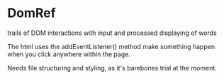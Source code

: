 # DomRef
trails of DOM interactions with input and processed displaying of words

The html uses the addEventListener() method make something happen when you click anywhere within the page.

Needs file structuring and styling, as it's barebones trial at the moment. 

